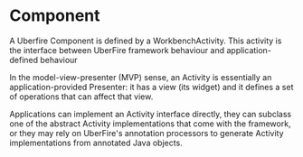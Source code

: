 # Component
A Uberfire Component is defined by a WorkbenchActivity. This activity is the interface between UberFire framework behaviour and
application-defined behaviour

In the model-view-presenter (MVP) sense, an Activity is essentially an application-provided Presenter: it has a view
 (its widget) and it defines a set of operations that can affect that view.

Applications can implement an Activity interface directly, they can subclass one of the abstract Activity
 implementations that come with the framework, or they may rely on UberFire's annotation processors to generate
Activity implementations from annotated Java objects.

